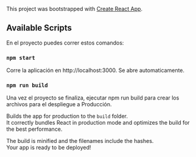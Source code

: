 This project was bootstrapped with [Create React App](https://github.com/facebook/create-react-app).

## Available Scripts

En el proyecto puedes correr estos comandos:

### `npm start`

Corre la aplicación en http://localhost:3000. 
Se abre automaticamente.


### `npm run build`

Una vez el proyecto se finaliza, ejecutar npm run build para crear los archivos para el despliegue a Producción.

Builds the app for production to the `build` folder.<br />
It correctly bundles React in production mode and optimizes the build for the best performance.

The build is minified and the filenames include the hashes.<br />
Your app is ready to be deployed!


